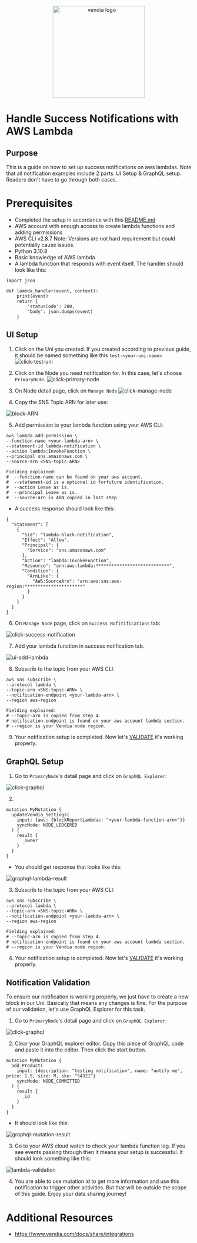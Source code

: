 <p align="center">
  <a href="https://vendia.net/">
    <img src="https://www.vendia.net/images/logo/black.svg" alt="vendia logo" width="250px">
  </a>
</p>

# Handle Success Notifications with AWS Lambda

## Purpose
This is a guide on how to set up success notifications on aws lambdas. Note that all notification examples include 2 parts: UI Setup & GraphQL setup. Readers don't have to go through both cases.

# Prerequisites
* Completed the setup in accordance with this [README.md](../../README.md)
* AWS account with enough access to create lambda functions and adding permissions
* AWS CLI v2.8.7 Note: Versions are not hard requirement but could potentially cause issues.
* Python 3.10.8
* Basic knowledge of AWS lambda
* A lambda function that responds with event itself. The handler should look like this:
  
```
import json

def lambda_handler(event, context):
    print(event)
    return {
        'statusCode': 200,
        'body': json.dumps(event)
    }
```

## UI Setup
1. Click on the Uni you created. If you created according to previous guide, it should be named something like this `test-<your-uni-name>`
![click-test-uni](../../image/re-usable/click-test-uni.png)

2. Click on the Node you need notification for. In this case, let's choose `PrimaryNode`.
![click-primary-node](../../image/re-usable/click-primary-node.png)

3. On Node detail page, click on `Manage Node`
![click-manage-node](../../image/re-usable/click-manage-node.png)

4. Copy the SNS Topic ARN for later use:

![block-ARN](../../image/success/lambda/block-arn.png)

5. Add permission to your lambda function using your AWS CLI:
```
aws lambda add-permission \
--function-name <your-lambda-arn> \
--statement-id lambda-notification \
--action lambda:InvokeFunction \
--principal sns.amazonaws.com \
--source-arn <SNS-topic-ARN>

Fielding explained:
#  --function-name can be found on your aws account.
#  --statement-id is a optional id forfuture identification.
#  --action Leave as is.
#  --principal Leave as is.
#  --source-arn is ARN copied in last step.
```

* A success response should look like this:
```
{
  "Statement": [
    {
      "Sid": "lambda-block-notification",
      "Effect": "Allow",
      "Principal": {
        "Service": "sns.amazonaws.com"
      },
      "Action": "lambda:InvokeFunction",
      "Resource": "arn:aws:lambda:****************************",
      "Condition": {
        "ArnLike": {
          "AWS:SourceArn": "arn:aws:sns:aws-region:**********************"
        }
      }
    }
  ]
}
```

6. On `Manage Node` page, click on `Success Nofitifications` tab:

![click-success-notification](../../image/success/click-success-notification.png)

7. Add your lambda function in success notification tab.

![ui-add-lambda](../../image/success/lambda/ui-add-lambda.png)

8. Subscrib to the topic from your AWS CLI:

```
aws sns subscribe \
--protocol lambda \
--topic-arn <SNS-topic-ARN> \
--notification-endpoint <your-lambda-arn> \
--region aws-region

Fielding explained:
# --topic-arn is copied from step 4.
# notification-endpoint is found on your aws account lambda section.
# --region is your Vendia node region.
```

9. Your notification setup is completed. Now let's [VALIDATE](#notification-validation) it's working properly.

## GraphQL Setup

1. Go to `PrimaryNode`'s detail page and click on `GraphQL Explorer`: 

![click-graphql](../../image/re-usable/click-grahql-explorer.png)

2. 

```
mutation MyMutation {
  updateVendia_Settings(
    input: {aws: {blockReportLambdas: "<your-lambda-function-arn>"}}
    syncMode: NODE_LEDGERED
  ) {
    result {
      _owner
    }
  }
}
```

* You should get response that looks like this:

![graphql-lambda-result](../../image/success/lambda/graphql-lambda-result.png)

3. Subscrib to the topic from your AWS CLI:

```
aws sns subscribe \
--protocol lambda \
--topic-arn <SNS-topic-ARN> \
--notification-endpoint <your-lambda-arn> \
--region aws-region

Fielding explained:
# --topic-arn is copied from step 4.
# notification-endpoint is found on your aws account lambda section.
# --region is your Vendia node region.
```

4. Your notification setup is completed. Now let's [VALIDATE](#notification-validation) it's working properly.

## Notification Validation
To ensure our notification is working properly, we just have to create a new block in our Uni. Basically that means any changes is fine. For the purpose of our validation, let's use GraphQL Explorer for this task.

<!-- step 1 and 2 are reusable for all examples -->

1. Go to `PrimaryNode`'s detail page and click on `GraphQL Explorer`: 

![click-graphql](../../image/re-usable/click-grahql-explorer.png)

<!-- Two step 2s are provided for success and error cases respectively -->

2. Clear your GraphQL explorer editor. Copy this piece of GraphQL code and paste it into the editor. Then click the start button.
```
mutation MyMutation {
  add_Product(
    input: {description: "testing notification", name: "notify me", price: 1.5, size: M, sku: "54321"}
    syncMode: NODE_COMMITTED
  ) {
    result {
      _id
    }
  }
}
```
* It should look like this:

![graphql-mutation-result](../../image/re-usable/create-new-block.png)

3. Go to your AWS cloud watch to check your lambda function log. If you see events passing through then it means your setup is successful. It should look something like this:

![lambda-validation](../../image/success/lambda/notification-validation.png)


4. You are able to use mutation id to get more information and use this notification to trigger other activities. But that will be outside the scope of this guide. Enjoy your data sharing journey!

# Additional Resources

* https://www.vendia.com/docs/share/integrations